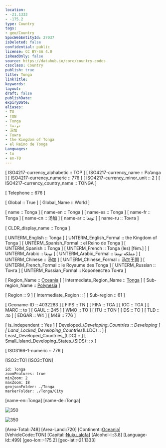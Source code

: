 ```yaml
---
location:
- -21.1333
- -175.2
type: Country
tags:
- geo/Country
SpocWebEntityId: 27037
isDeleted: false
confidential: public
license: CC BY-SA 4.0
isReadOnly: false
source: https://datahub.io/core/country-codes
cssclass: Country
publish: true
title: Tonga
linkTitle: 
keywords: 
layout: 
draft: false
publishDate: 
expiryDate: 
aliases:
- TO
- TON
- Tonga
- تونغا
- 汤加
- Тонга
- the Kingdom of Tonga
- el Reino de Tonga
Languages:
- to
- en-TO
---
```



[	ISO4217-currency_alphabetic	 :: TOP ]
[	ISO4217-currency_name	 :: Pa’anga ]
[	ISO4217-currency_numeric	 :: 776 ]
[	ISO4217-currency_minor_unit	 :: 2 ]
[	ISO4217-currency_country_name	 :: TONGA ]

[	Telephone	 :: 676 ]

[	Global	 :: True ]
[	Global_Name	 :: World ]

[	name	 :: Tonga ]
[	name-en	 :: Tonga ]
[	name-es	 :: Tonga ]
[	name-fr	 :: Tonga ]
[	name-cn	 :: 汤加 ]
[	name-ar	 :: تونغا ]
[	name-ru	 :: Тонга ]

[	CLDR_display_name	 :: Tonga ]

[	UNTERM_English	 :: Tonga ]
[	UNTERM_English_Formal	 :: the Kingdom of Tonga ]
[	UNTERM_Spanish_Formal	 :: el Reino de Tonga ]
[	UNTERM_Spanish	 :: Tonga ]
[	UNTERM_French	 :: Tonga (les) [fém.] ]
[	UNTERM_Arabic	 :: تونغا ]
[	UNTERM_Arabic_Formal	 :: مملكة تونغا ]
[	UNTERM_Chinese	 :: 汤加 ]
[	UNTERM_Chinese_Formal	 :: 汤加王国 ]
[	UNTERM_French_Formal	 :: le Royaume des Tonga ]
[	UNTERM_Russian	 :: Тонга ]
[	UNTERM_Russian_Formal	 :: Королевство Тонга ]

[	Region_Name	 :: [Oceania](geo/Continent/Oceania.md) ]
[	Intermediate_Region_Name	 :: [Tonga](geo/Continent/Oceania/Tonga.md) ]
[	Sub-region_Name	 :: [Polynesia](Polynesia) ]

[	Region	 :: 9 ]
[	Intermediate_Region	 ::  ]
[	Sub-region	 :: 61 ]

[	Geoname-ID	 :: 4032283 ]
[	FIPS	 :: TN ]
[	FIFA	 :: TGA ]
[	IOC	 :: TGA ]
[	MARC	 :: to ]
[	GAUL	 :: 245 ]
[	WMO	 :: TO ]
[	ITU	 :: TON ]
[	DS	 :: TO ]
[	TLD	 :: .to ]
[	EDGAR	 :: W4 ]
[	M49	 :: 776 ]

[	is_independent	 :: Yes ]
[	Developed_/_Developing_Countries	 :: Developing ]
[	Land_Locked_Developing_Countries_(LLDC)	 ::  ]
[	Least_Developed_Countries_(LDC)	 ::  ]
[	Small_Island_Developing_States_(SIDS)	 :: x ]

[	ISO3166-1-numeric	 :: 776 ]



[ISO2::TO]
[ISO3::TON]
```leaflet
id: Tonga
zoomFeatures: true 
minZoom: 2 
maxZoom: 18
geojsonFolder: ./Tonga
markerFolder: ./Tonga/City
```

[name-en::Tonga]
[name-de::Tonga]

![350](geo/Continent/Oceania/Tonga/Coat_of_arms_of_Tonga.svg)

![350](geo/Continent/Oceania/Tonga/Flag_of_Tonga.svg)

[Area-Total::748]
[Area-Land::720]
[Continent::[Oceania](geo/Continent/Oceania.md)]
[VehicleCode::TON]
[Capital::[Nuku_alofa](geo/Continent/Oceania/Tonga/City/Nuku_alofa.md)]
[Alcohol-l::3.8]
[Language-Id::499]
[geo-lon::-175.2]
[geo-lat::-21.1333]



